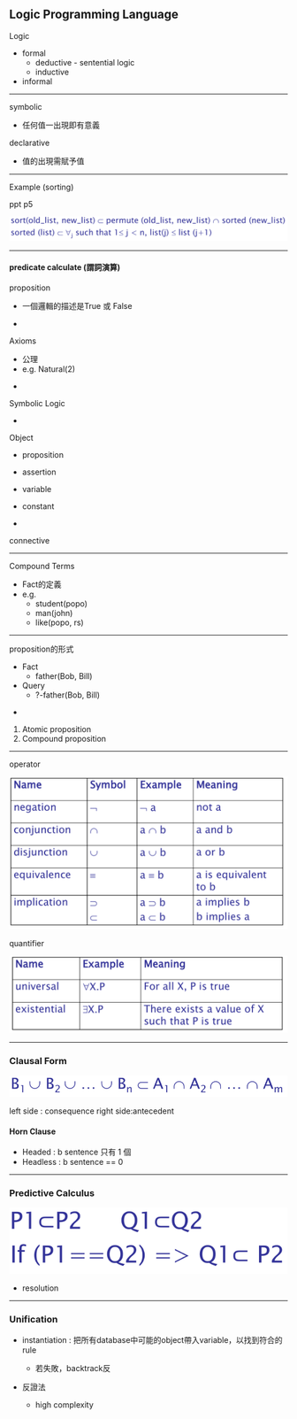 ## Logic Programming Language

Logic

* formal
  * deductive - sentential logic
  * inductive
* informal

---

symbolic

* 任何值一出現即有意義

declarative

* 值的出現需賦予值

---

Example \(sorting\)

ppt p5$$$$

![](/assets/prolog-sort.png)

---

#### predicate calculate \(謂詞演算\)

proposition

* 一個邏輯的描述是True 或 False

-

Axioms

* 公理
* e.g. Natural\(2\)

-

Symbolic Logic

-

Object

* proposition
* assertion

* variable

* constant

-

connective

---

Compound Terms

* Fact的定義
* e.g.
  * student\(popo\)
  * man\(john\)
  * like\(popo, rs\)

---

proposition的形式

* Fact
  * father\(Bob, Bill\)
* Query
  * ?-father\(Bob, Bill\)

-

1. Atomic proposition
2. Compound proposition

---

operator

![](/assets/operator-1.png)

quantifier

![](/assets/quantifier.png)

---

### Clausal Form

![](/assets/clausal-form.png)

left side : consequence      right side:antecedent

#### Horn Clause

* Headed : b sentence 只有 1 個
* Headless : b sentence == 0

---

### Predictive Calculus

![](/assets/predictive-calculus.png)

* resolution

---

### Unification

* instantiation : 把所有database中可能的object帶入variable，以找到符合的rule
  * 若失敗，backtrack反
* 反證法

  * high complexity



